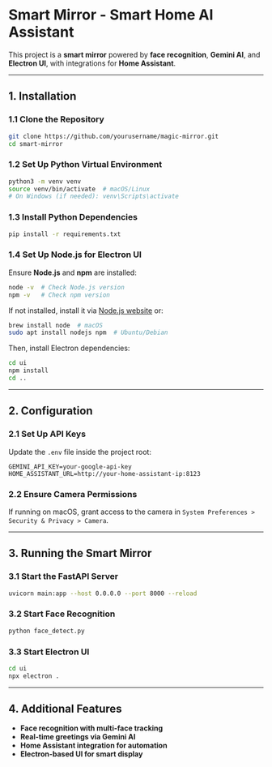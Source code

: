 # Smart Mirror - Smart Home AI Assistant

This project is a **smart mirror** powered by **face recognition**, **Gemini AI**, and **Electron UI**, with integrations for **Home Assistant**.

---

## **1. Installation**

### **1.1 Clone the Repository**
```bash
git clone https://github.com/yourusername/magic-mirror.git
cd smart-mirror
```

### **1.2 Set Up Python Virtual Environment**
```bash
python3 -m venv venv
source venv/bin/activate  # macOS/Linux
# On Windows (if needed): venv\Scripts\activate
```

### **1.3 Install Python Dependencies**
```bash
pip install -r requirements.txt
```

### **1.4 Set Up Node.js for Electron UI**
Ensure **Node.js** and **npm** are installed:
```bash
node -v  # Check Node.js version
npm -v   # Check npm version
```
If not installed, install it via [Node.js website](https://nodejs.org/) or:
```bash
brew install node  # macOS
sudo apt install nodejs npm  # Ubuntu/Debian
```

Then, install Electron dependencies:
```bash
cd ui
npm install
cd ..
```

---

## **2. Configuration**

### **2.1 Set Up API Keys**
Update the `.env` file inside the project root:
```
GEMINI_API_KEY=your-google-api-key
HOME_ASSISTANT_URL=http://your-home-assistant-ip:8123
```

### **2.2 Ensure Camera Permissions**
If running on macOS, grant access to the camera in `System Preferences > Security & Privacy > Camera`.

---

## **3. Running the Smart Mirror**

### **3.1 Start the FastAPI Server**
```bash
uvicorn main:app --host 0.0.0.0 --port 8000 --reload
```

### **3.2 Start Face Recognition**
```bash
python face_detect.py
```

### **3.3 Start Electron UI**
```bash
cd ui
npx electron .
```

---

## **4. Additional Features**
- **Face recognition with multi-face tracking**
- **Real-time greetings via Gemini AI**
- **Home Assistant integration for automation**
- **Electron-based UI for smart display**
